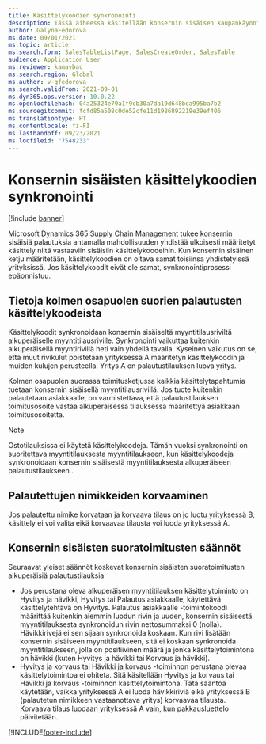 ```yaml
---
title: Käsittelykoodien synkronointi
description: Tässä aiheessa käsitellään konsernin sisäisen kaupankäynnin käsittelykoodien synkronointia
author: GalynaFedorova
ms.date: 09/01/2021
ms.topic: article
ms.search.form: SalesTableListPage, SalesCreateOrder, SalesTable
audience: Application User
ms.reviewer: kamaybac
ms.search.region: Global
ms.author: v-gfedorova
ms.search.validFrom: 2021-09-01
ms.dyn365.ops.version: 10.0.22
ms.openlocfilehash: 04a25324e79a1f9cb30a7da19d648bda995ba7b2
ms.sourcegitcommit: fcfd85a508c0de52cfe11d1986892219e39ef406
ms.translationtype: HT
ms.contentlocale: fi-FI
ms.lasthandoff: 09/23/2021
ms.locfileid: "7548233"
---
```

# <a name="synchronize-intercompany-disposition-codes"></a>Konsernin sisäisten käsittelykoodien synkronointi

[!include [banner](../../includes/banner.md)]

Microsoft Dynamics 365 Supply Chain Management tukee konsernin sisäisiä palautuksia antamalla mahdollisuuden yhdistää ulkoisesti määritetyt käsittely niitä vastaaviin sisäisiin käsittelykoodeihin. Kun konsernin sisäinen ketju määritetään, käsittelykoodien on oltava samat toisiinsa yhdistetyissä yrityksissä. Jos käsittelykoodit eivät ole samat, synkronointiprosessi epäonnistuu.

## <a name="about-disposition-codes-for-three-legged-direct-returns"></a>Tietoja kolmen osapuolen suorien palautusten käsittelykoodeista

Käsittelykoodit synkronoidaan konsernin sisäiseltä myyntitilausriviltä alkuperäiselle myyntitilausriville. Synkronointi vaikuttaa kuitenkin alkuperäisellä myyntirivillä heti vain yhdellä tavalla. Kyseinen vaikutus on se, että muut rivikulut poistetaan yrityksessä A määritetyn käsittelykoodin ja muiden kulujen perusteella. Yritys A on palautustilauksen luova yritys.

Kolmen osapuolen suorassa toimitusketjussa kaikkia käsittelytapahtumia tuetaan konsernin sisäisellä myyntitilausrivillä. Jos tuote kuitenkin palautetaan asiakkaalle, on varmistettava, että palautustilauksen toimitusosoite vastaa alkuperäisessä tilauksessa määritettyä asiakkaan toimitusosoitetta.

> [!NOTE]
> Ostotilauksissa ei käytetä käsittelykoodeja. Tämän vuoksi synkronointi on suoritettava myyntitilauksesta myyntitilaukseen, kun käsittelykoodeja synkronoidaan konsernin sisäisestä myyntitilauksesta alkuperäiseen palautustilaukseen .

## <a name="replacing-returned-items"></a>Palautettujen nimikkeiden korvaaminen

Jos palautettu nimike korvataan ja korvaava tilaus on jo luotu yrityksessä B, käsittely ei voi valita eikä korvaavaa tilausta voi luoda yrityksessä A.

## <a name="rules-for-intercompany-direct-deliveries"></a>Konsernin sisäisten suoratoimitusten säännöt

Seuraavat yleiset säännöt koskevat konsernin sisäisten suoratoimitusten alkuperäisiä palautustilauksia:

- Jos perustana oleva alkuperäisen myyntitilauksen käsittelytoiminto on Hyvitys ja hävikki, Hyvitys tai Palautus asiakkaalle, käytettävä käsittelytehtävä on Hyvitys. Palautus asiakkaalle -toimintokoodi määrittää kuitenkin aiemmin luodun rivin ja uuden, konsernin sisäisestä myyntitilauksesta synkronoidun rivin nettosummaksi 0 (nolla). Hävikkirivejä ei sen sijaan synkronoida koskaan. Kun rivi lisätään konsernin sisäiseen myyntitilaukseen, sitä ei koskaan synkronoida myyntitilaukseen, jolla on positiivinen määrä ja jonka käsittelytoimintona on hävikki (kuten Hyvitys ja hävikki tai Korvaus ja hävikki).
- Hyvitys ja korvaus tai Hävikki ja korvaus -toiminnon perustana olevaa käsittelytoimintoa ei ohiteta. Sitä käsitellään Hyvitys ja korvaus tai Hävikki ja korvaus -toiminnon käsittelytoimintona. Tätä sääntöä käytetään, vaikka yrityksessä A ei luoda hävikkiriviä eikä yrityksessä B (palautetun nimikkeen vastaanottava yritys) korvaavaa tilausta. Korvaava tilaus luodaan yrityksessä A vain, kun pakkausluettelo päivitetään.

[!INCLUDE[footer-include](../../includes/footer-banner.md)]
